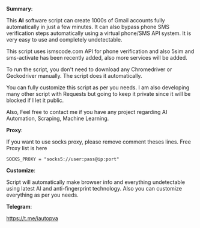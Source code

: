 **Summary**:

This **AI** software script can create 1000s of Gmail accounts fully automatically in just a few minutes. It can also bypass phone SMS verification steps automatically using a virtual phone/SMS API system. 
It is very easy to use and completely undetectable.

This script uses ismscode.com API for phone verification and also 5sim and sms-activate has been recently added, also more services will be added.

To run the script, you don't need to download any Chromedriver or Geckodriver manually. The script does it automatically.

You can fully customize this script as per you needs. I am also developing many other script with Requests but going to keep it private since it will be blocked if I let it public.

Also, Feel free to contact me if you have any project regarding AI Automation, Scraping, Machine Learning.


**Proxy**:

If you want to use socks proxy, please remove comment theses lines. Free Proxy list is here

    SOCKS_PROXY = "socks5://user:pass@ip:port"

**Customize**:

Script will automatically make browser info and everything undetectable using latest AI and anti-fingerprint technology. Also you can customize everything as per you needs.


**Telegram**:

https://t.me/iautopva
